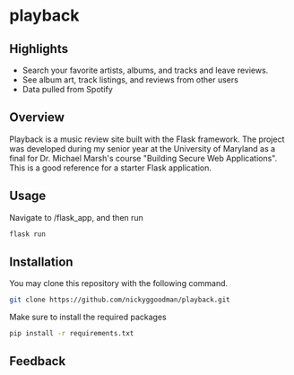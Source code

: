 # playback

## Highlights
- Search your favorite artists, albums, and tracks and leave reviews.
- See album art, track listings, and reviews from other users
- Data pulled from Spotify

## Overview
Playback is a music review site built with the Flask framework. The project was
developed during my senior year at the University of Maryland as a final for
Dr. Michael Marsh's course "Building Secure Web Applications". This is a good
reference for a starter Flask application.

## Usage
Navigate to /flask_app, and then run
```bash
flask run
```

## Installation
You may clone this repository with the following command.
```bash
git clone https://github.com/nickyggoodman/playback.git
```
Make sure to install the required packages
```bash
pip install -r requirements.txt
```

## Feedback

